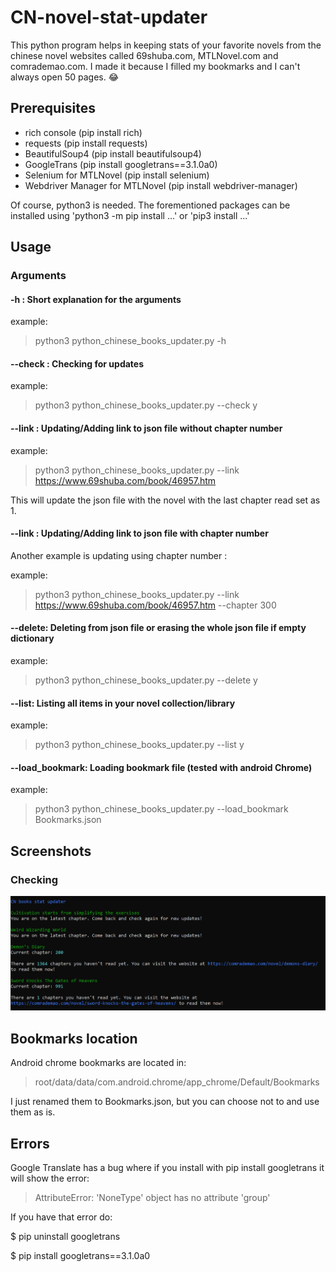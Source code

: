 # CN-novel-stat-updater

This python program helps in keeping stats of your favorite novels from the chinese novel websites called 69shuba.com, MTLNovel.com and comrademao.com. I made it because I filled my bookmarks and I can't always open 50 pages. :joy:

## Prerequisites

- rich console (pip install rich)
- requests (pip install requests)
- BeautifulSoup4 (pip install beautifulsoup4)
- GoogleTrans (pip install googletrans==3.1.0a0)
- Selenium for MTLNovel (pip install selenium)
- Webdriver Manager for MTLNovel (pip install webdriver-manager)

Of course, python3 is needed. The forementioned packages can be installed using 'python3 -m pip install ...' or 'pip3 install ...' 
## Usage

### Arguments

#### -h : Short explanation for the arguments

example:
  > python3 python_chinese_books_updater.py -h 
  
#### --check : Checking for updates 

example:
  > python3 python_chinese_books_updater.py --check y
  
#### --link : Updating/Adding link to json file without chapter number

example:
  > python3 python_chinese_books_updater.py --link https://www.69shuba.com/book/46957.htm 

This will update the json file with the novel with the last chapter read set as 1. 

#### --link : Updating/Adding link to json file with chapter number

Another example is updating using chapter number :

example:

  > python3 python_chinese_books_updater.py --link https://www.69shuba.com/book/46957.htm --chapter 300

#### --delete: Deleting from json file or erasing the whole json file if empty dictionary

example: 
  
  > python3 python_chinese_books_updater.py --delete y

#### --list: Listing all items in your novel collection/library

example:

  > python3 python_chinese_books_updater.py --list y

#### --load_bookmark: Loading bookmark file (tested with android Chrome)

example:

  > python3 python_chinese_books_updater.py --load_bookmark Bookmarks.json

## Screenshots

### Checking

![Checking screenshot](images_for_book_updater/checkingprocess.png)

## Bookmarks location

Android chrome bookmarks are located in:

  > root/data/data/com.android.chrome/app_chrome/Default/Bookmarks

I just renamed them to Bookmarks.json, but you can choose not to and use them as is.

## Errors

Google Translate has a bug where if you install with pip install googletrans it will show the error:
  
 > AttributeError: 'NoneType' object has no attribute 'group'

If you have that error do:

  $ pip uninstall googletrans
  
  $ pip install googletrans==3.1.0a0
